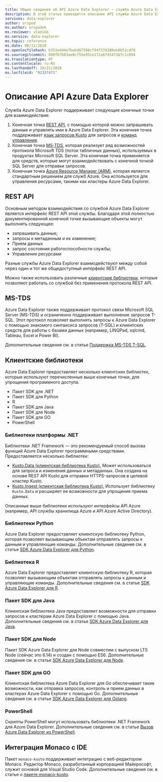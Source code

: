 ```yaml
---
title: Общие сведения об API Azure Data Explorer — служба Azure Data Explorer
description: В этой статье приводится описание API службы Azure Data Explorer.
services: data-explorer
author: orspod
ms.author: orspodek
ms.reviewer: vladikb
ms.service: data-explorer
ms.topic: reference
ms.date: 08/11/2020
ms.openlocfilehash: b352ed44e7beb487588cf94f37d280eb6b51cdf9
ms.sourcegitcommit: 898f67b83ae8cf55e93ce172a6fd3473b7c1c094
ms.translationtype: HT
ms.contentlocale: ru-RU
ms.lasthandoff: 10/21/2020
ms.locfileid: "92337471"
---
```

# <a name="azure-data-explorer-api-overview"></a>Описание API Azure Data Explorer

Служба Azure Data Explorer поддерживает следующие конечные точки для взаимодействия:

1. Конечная точка [REST API](#rest-api), с помощью которой можно запрашивать данные и управлять ими в Azure Data Explorer.
   Эта конечная точка поддерживает [язык запросов Kusto](../query/index.md) для запросов и [команд управления](../management/index.md).
1. Конечная точка [MS-TDS](#ms-tds), которая реализует ряд возможностей протокола Microsoft TDS (поток табличных данных), используемых в продуктах Microsoft SQL Server.
   Эта конечная точка применяется для средств, которые могут взаимодействовать с конечной точкой SQL Server для отправки запросов.
1. Конечная точка [Azure Resource Manager (ARM)](/azure/role-based-access-control/resource-provider-operations#microsoftkusto), которая является стандартным решением для служб Azure. Она используется для управления ресурсами, такими как кластеры Azure Data Explorer.

## <a name="rest-api"></a>REST API

Основным методом взаимодействия со службой Azure Data Explorer является интерфейс REST API этой службы. Благодаря этой полностью документированной конечной точке вызывающие объекты могут выполнять следующее:

* запрашивать данные;
* запросы к метаданным и их изменение;
* Прием данных
* запрос состояния работоспособности службы;
* Управление ресурсами

Разные службы Azure Data Explorer взаимодействуют между собой через один и тот же общедоступный интерфейс REST API.

Можно также использовать различные [клиентские библиотеки](client-libraries.md), которые позволяют работать со службой без применения протокола REST API.

## <a name="ms-tds"></a>MS-TDS

Azure Data Explorer также поддерживает протокол связи Microsoft SQL Server (MS-TDS) и ограниченно поддерживает выполнение запросов T-SQL. Этот протокол позволяет выполнять запросы к Azure Data Explorer с помощью знакомого синтаксиса запросов (T-SQL) и клиентских средств для работы с базами данных (например, LINQPad, sqlcmd, Tableau, Excel и Power BI).

Дополнительные сведения см. в статье [Поддержка MS-TDS T-SQL](tds/index.md).

## <a name="client-libraries"></a>Клиентские библиотеки 

Azure Data Explorer предоставляет несколько клиентских библиотек, которые используют перечисленные выше конечные точки, для упрощения программного доступа.

* Пакет SDK для .NET
* Пакет SDK для Python
* R
* Пакет SDK для Java
* Пакет SDK для Node
* Пакет SDK для GO
* PowerShell

### <a name="net-framework-libraries"></a>Библиотеки платформы .NET

Библиотеки .NET Framework — это рекомендуемый способ вызова функций Azure Data Explorer программными средствами.
Предоставляется несколько библиотек:

* [Kusto.Data (клиентская библиотека Kusto).](./netfx/about-kusto-data.md) Может использоваться для запроса и изменения данных и метаданных. 
   Она создана на основе REST API Kusto для отправки HTTPS-запросов в целевой кластер Kusto.
* [Kusto.Ingest (клиентская библиотека Kusto).](netfx/about-kusto-ingest.md) Использует библиотеку `Kusto.Data` и расширяет ее возможности для упрощения приема данных.

Описанные выше библиотеки используют интерфейсы API Azure (например, API службы хранилища Azure и API Azure Active Directory).

### <a name="python-libraries"></a>Библиотеки Python

Azure Data Explorer предоставляет клиентскую библиотеку Python, которая позволяет вызывающим объектам отправлять запросы к данным и управляющие команды.
Дополнительные сведения см. в статье [SDK Azure Data Explorer для Python](python/kusto-python-client-library.md).

### <a name="r-library"></a>Библиотека R

Azure Data Explorer предоставляет клиентскую библиотеку R, которая позволяет вызывающим объектам отправлять запросы к данным и управляющие команды.
Дополнительные сведения см. в статье [SDK Azure Data Explorer для R](r/kusto-r-client-library.md).

### <a name="java-sdk"></a>Пакет SDK для Java

Клиентская библиотека Java предоставляет возможности для отправки запросов к кластерам Azure Data Explorer с помощью Java. Дополнительные сведения см. в статье [SDK Azure Data Explorer для Java](java/kusto-java-client-library.md).

### <a name="node-sdk"></a>Пакет SDK для Node

Пакет SDK Azure Data Explorer для Node совместим с выпуском LTS Node (сейчас это 6.14) и создан с помощью ES6.
Дополнительные сведения см. в статье [SDK Azure Data Explorer для Node](node/kusto-node-client-library.md).

### <a name="go-sdk"></a>Пакет SDK для GO

Клиентская библиотека Azure Data Explorer для Go обеспечивает такие возможности, как отправка запросов, контроль и прием данных в кластерах Azure Data Explorer с помощью Go. Дополнительные сведения см. в статье [SDK Azure Data Explorer для Golang](golang/kusto-golang-client-library.md).

### <a name="powershell"></a>PowerShell

Скрипты PowerShell могут использовать библиотеки .NET Framework для Azure Data Explorer. Дополнительные сведения см. в статье [Вызов Azure Data Explorer из PowerShell](powershell/powershell.md).

## <a name="monaco-ide-integration"></a>Интеграция Monaco с IDE

Пакет `monaco-kusto` поддерживает интеграцию с веб-редактором Monaco.
Редактор Monaco, разработанный корпорацией Майкрософт, служит основой для Visual Studio Code.
Дополнительные сведения см. в статье о [пакете monaco-kusto](monaco/monaco-kusto.md).